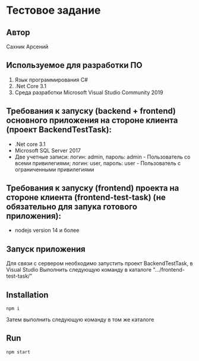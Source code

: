 # Тестовое задание

## Автор
Сахник Арсений

## Используемое для разработки ПО
1. Язык программирования C#
2. .Net Core 3.1
3. Среда разработки Microsoft Visual Studio Community 2019

## Требования к запуску (backend + frontend) основного приложения на стороне клиента (проект BackendTestTask):
* .Net core 3.1
* Microsoft SQL Server 2017
* Две учетные записи: логин: admin, пароль: admin - Пользователь со всеми привилегиями; логин: user, пароль: user - Пользователь с ограниченными привилегиями

## Требования к запуску (frontend) проекта на стороне клиента (frontend-test-task) (не обязательно для запука готового приложения):
* nodejs version 14 и более
## Запуск приложения
Для связи с сервером необходимо запустить проект BackendTestTask, в Visual Studio
Выполнить следующую команду в каталоге ".../frontend-test-task/"

## Installation

``` 
npm i 
```

Затем выполнить следующую команду в том же каталоге

## Run 

``` 
npm start
```